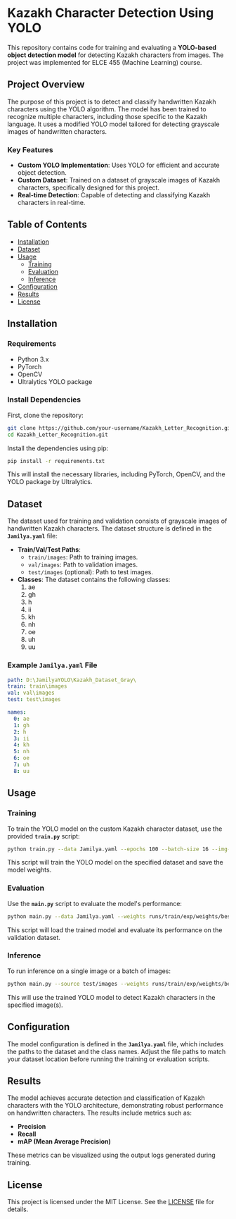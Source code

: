 # Kazakh Character Detection Using YOLO

This repository contains code for training and evaluating a **YOLO-based object detection model** for detecting Kazakh characters from images. The project was implemented for ELCE 455 (Machine Learning) course.

## Project Overview

The purpose of this project is to detect and classify handwritten Kazakh characters using the YOLO algorithm. The model has been trained to recognize multiple characters, including those specific to the Kazakh language. It uses a modified YOLO model tailored for detecting grayscale images of handwritten characters.

### Key Features
- **Custom YOLO Implementation**: Uses YOLO for efficient and accurate object detection.
- **Custom Dataset**: Trained on a dataset of grayscale images of Kazakh characters, specifically designed for this project.
- **Real-time Detection**: Capable of detecting and classifying Kazakh characters in real-time.

## Table of Contents
- [Installation](#installation)
- [Dataset](#dataset)
- [Usage](#usage)
  - [Training](#training)
  - [Evaluation](#evaluation)
  - [Inference](#inference)
- [Configuration](#configuration)
- [Results](#results)
- [License](#license)

## Installation

### Requirements
- Python 3.x
- PyTorch
- OpenCV
- Ultralytics YOLO package

### Install Dependencies
First, clone the repository:
```bash
git clone https://github.com/your-username/Kazakh_Letter_Recognition.git
cd Kazakh_Letter_Recognition.git
```

Install the dependencies using pip:
```bash
pip install -r requirements.txt
```

This will install the necessary libraries, including PyTorch, OpenCV, and the YOLO package by Ultralytics.

## Dataset

The dataset used for training and validation consists of grayscale images of handwritten Kazakh characters. The dataset structure is defined in the **`Jamilya.yaml`** file:
- **Train/Val/Test Paths**:
  - `train/images`: Path to training images.
  - `val/images`: Path to validation images.
  - `test/images` (optional): Path to test images.
- **Classes**: The dataset contains the following classes:
  1. ae
  2. gh
  3. h
  4. ii
  5. kh
  6. nh
  7. oe
  8. uh
  9. uu

### Example `Jamilya.yaml` File
```yaml
path: D:\JamilyaYOLO\Kazakh_Dataset_Gray\
train: train\images
val: val\images
test: test\images

names:
  0: ae
  1: gh
  2: h
  3: ii
  4: kh
  5: nh
  6: oe
  7: uh
  8: uu
```

## Usage

### Training
To train the YOLO model on the custom Kazakh character dataset, use the provided **`train.py`** script:
```bash
python train.py --data Jamilya.yaml --epochs 100 --batch-size 16 --img-size 640
```

This script will train the YOLO model on the specified dataset and save the model weights.

### Evaluation
Use the **`main.py`** script to evaluate the model's performance:
```bash
python main.py --data Jamilya.yaml --weights runs/train/exp/weights/best.pt --img-size 640
```

This script will load the trained model and evaluate its performance on the validation dataset.

### Inference
To run inference on a single image or a batch of images:
```bash
python main.py --source test/images --weights runs/train/exp/weights/best.pt --img-size 640 --conf 0.25
```

This will use the trained YOLO model to detect Kazakh characters in the specified image(s).

## Configuration

The model configuration is defined in the **`Jamilya.yaml`** file, which includes the paths to the dataset and the class names. Adjust the file paths to match your dataset location before running the training or evaluation scripts.

## Results

The model achieves accurate detection and classification of Kazakh characters with the YOLO architecture, demonstrating robust performance on handwritten characters. The results include metrics such as:
- **Precision**
- **Recall**
- **mAP (Mean Average Precision)**

These metrics can be visualized using the output logs generated during training.

## License

This project is licensed under the MIT License. See the [LICENSE](LICENSE) file for details.
